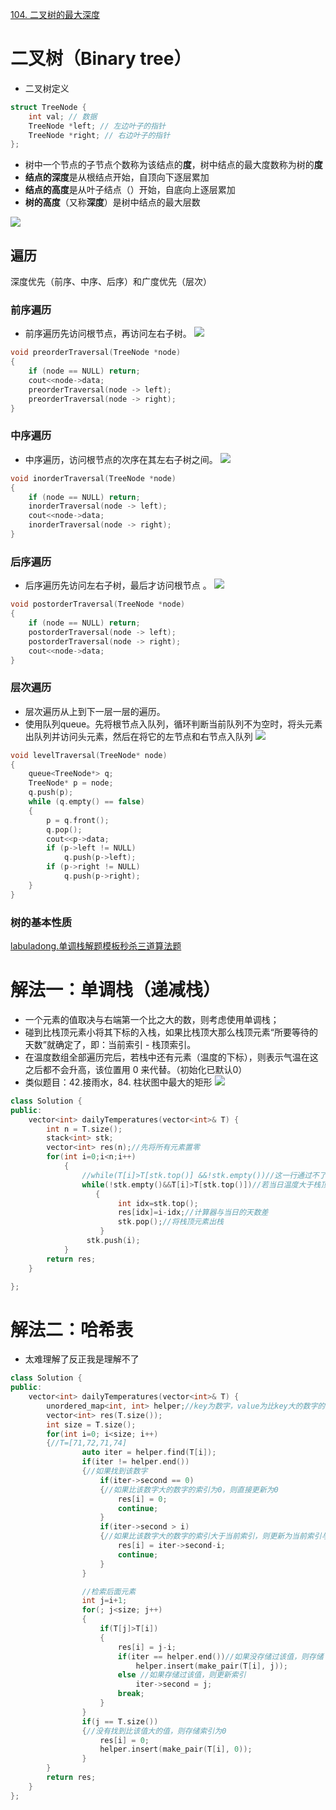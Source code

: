 [104. 二叉树的最大深度](https://leetcode-cn.com/problems/maximum-depth-of-binary-tree/description/)

    
# 二叉树（Binary tree）

- 二叉树定义
```C++
struct TreeNode {
    int val; // 数据
    TreeNode *left; // 左边叶子的指针
    TreeNode *right; // 右边叶子的指针
};
```
- 树中一个节点的子节点个数称为该结点的**度**，树中结点的最大度数称为树的**度**
- **结点的深度**是从根结点开始，自顶向下逐层累加
- **结点的高度**是从叶子结点（）开始，自底向上逐层累加
- **树的高度**（又称**深度**）是树中结点的最大层数

![](https://upload-images.jianshu.io/upload_images/16312001-f5e1f8471ef793fb.png?imageMogr2/auto-orient/strip|imageView2/2/w/1200/format/webp)
## 遍历
深度优先（前序、中序、后序）和广度优先（层次）
### 前序遍历

- 前序遍历先访问根节点，再访问左右子树。
![](https://img-blog.csdnimg.cn/20190310152155319.png?x-oss-process=image/watermark,type_ZmFuZ3poZW5naGVpdGk,shadow_10,text_aHR0cHM6Ly9ibG9nLmNzZG4ubmV0L2dvbmdqaWFuYm8xOTky,size_16,color_FFFFFF,t_70)
```C++
void preorderTraversal(TreeNode *node)
{
    if (node == NULL) return;
    cout<<node->data;
    preorderTraversal(node -> left);
    preorderTraversal(node -> right);
}
```

### 中序遍历
- 中序遍历，访问根节点的次序在其左右子树之间。
![](https://img-blog.csdnimg.cn/20190310154005545.png?x-oss-process=image/watermark,type_ZmFuZ3poZW5naGVpdGk,shadow_10,text_aHR0cHM6Ly9ibG9nLmNzZG4ubmV0L2dvbmdqaWFuYm8xOTky,size_16,color_FFFFFF,t_70)
```C++
void inorderTraversal(TreeNode *node)
{
    if (node == NULL) return;
    inorderTraversal(node -> left);
    cout<<node->data;
    inorderTraversal(node -> right);
}
```

### 后序遍历
- 后序遍历先访问左右子树，最后才访问根节点 。
![](https://img-blog.csdnimg.cn/20190310154633238.png?x-oss-process=image/watermark,type_ZmFuZ3poZW5naGVpdGk,shadow_10,text_aHR0cHM6Ly9ibG9nLmNzZG4ubmV0L2dvbmdqaWFuYm8xOTky,size_16,color_FFFFFF,t_70)
```C++
void postorderTraversal(TreeNode *node)
{
    if (node == NULL) return;
    postorderTraversal(node -> left);
    postorderTraversal(node -> right);
    cout<<node->data;
}
```
### 层次遍历
- 层次遍历从上到下一层一层的遍历。
- 使用队列queue。先将根节点入队列，循环判断当前队列不为空时，将头元素出队列并访问头元素，然后在将它的左节点和右节点入队列
![](https://img-blog.csdnimg.cn/20190310155106112.png?x-oss-process=image/watermark,type_ZmFuZ3poZW5naGVpdGk,shadow_10,text_aHR0cHM6Ly9ibG9nLmNzZG4ubmV0L2dvbmdqaWFuYm8xOTky,size_16,color_FFFFFF,t_70)
```C++
void levelTraversal(TreeNode* node)
{
	queue<TreeNode*> q;
	TreeNode* p = node;
	q.push(p);
	while (q.empty() == false)
	{
		p = q.front();
		q.pop();
		cout<<p->data;
		if (p->left != NULL)
			q.push(p->left);
		if (p->right != NULL)
			q.push(p->right);
	}
}
```





### 树的基本性质


[labuladong.单调栈解题模板秒杀三道算法题](https://mp.weixin.qq.com/s/KYfjBejo84AmajnPZNs5nA)  





# 解法一：单调栈（递减栈）
- 一个元素的值取决与右端第一个比之大的数，则考虑使用单调栈；
- 碰到比栈顶元素小将其下标的入栈，如果比栈顶大那么栈顶元素“所要等待的天数”就确定了，即：当前索引 - 栈顶索引。
- 在温度数组全部遍历完后，若栈中还有元素（温度的下标），则表示气温在这之后都不会升高，该位置用 0 来代替。（初始化已默认0）
- 类似题目：42.接雨水，84. 柱状图中最大的矩形
![](https://pic.leetcode-cn.com/1615387066-zjeHWd-%E6%97%A0%E6%A0%87%E9%A2%98.png)

```C++
class Solution {
public:
    vector<int> dailyTemperatures(vector<int>& T) {
        int n = T.size();
        stack<int> stk;
        vector<int> res(n);//先将所有元素置零
        for(int i=0;i<n;i++)
            {
                //while(T[i]>T[stk.top()] &&!stk.empty())//这一行通过不了，因为一开始可能是空的，要把.top放在后面判断
                while(!stk.empty()&&T[i]>T[stk.top()])//若当日温度大于栈顶温度，则说明当日是栈顶元素的升温日
                   {
                        int idx=stk.top();
                        res[idx]=i-idx;//计算器与当日的天数差
                        stk.pop();//将栈顶元素出栈
                    }
                 stk.push(i);
            }
        return res;
    }

};


```
# 解法二：哈希表
- 太难理解了反正我是理解不了
```C++
class Solution {
public:
    vector<int> dailyTemperatures(vector<int>& T) {
        unordered_map<int, int> helper;//key为数字，value为比key大的数字的索引，如果没有则为0
        vector<int> res(T.size());
        int size = T.size();
        for(int i=0; i<size; i++) 
        {//T=[71,72,71,74]
                auto iter = helper.find(T[i]);
                if(iter != helper.end()) 
                {//如果找到该数字
                    if(iter->second == 0) 
                    {//如果比该数字大的数字的索引为0，则直接更新为0
                        res[i] = 0;
                        continue;
                    }
                    if(iter->second > i) 
                    {//如果比该数字大的数字的索引大于当前索引，则更新为当前索引与大的数字索引的差
                        res[i] = iter->second-i;
                        continue;
                    }
                }

                //检索后面元素
                int j=i+1;
                for(; j<size; j++) 
                {
                    if(T[j]>T[i]) 
                    {
                        res[i] = j-i;
                        if(iter == helper.end())//如果没存储过该值，则存储
                            helper.insert(make_pair(T[i], j));
                        else //如果存储过该值，则更新索引
                            iter->second = j;
                        break;
                    }
                }
                if(j == T.size()) 
                {//没有找到比该值大的值，则存储索引为0
                    res[i] = 0;
                    helper.insert(make_pair(T[i], 0));
                }
        }
        return res;
    }
};

```